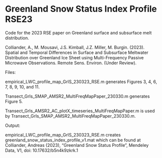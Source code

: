 # Greenland Snow Status Index Profile RSE23
Code for the 2023 RSE paper on Greenland surface and subsurface melt distribution.

Colliander, A., M. Mousavi, J.S. Kimball, J.Z. Miller, M. Burgin. (2023). Spatial and Temporal Differences in Surface and Subsurface Meltwater Distribution over Greenland Ice Sheet using Multi-Frequency Passive Microwave Observations. Remote Sens. Environ. (Under Review).

Files:

empirical_LWC_profile_map_GrIS_230323_RSE.m generates Figures 3, 4, 6, 7, 8, 9, 10, and 11.

Transect_GrIs_SMAP_AMSR2_MultiFreqMapPaper_230330.m generates Figure 5.

Transect_GrIs_AMSR2_AC_plotX_timeseries_MultiFreqMapPaper.m is used by Transect_GrIs_SMAP_AMSR2_MultiFreqMapPaper_230330.m.

Output:

empirical_LWC_profile_map_GrIS_230323_RSE.m creates greenland_snow_status_index_profile_v1.mat which can be found at Colliander, Andreas (2023), “Greenland Snow Status Profile”, Mendeley Data, V1, doi: 10.17632/b5n4k9zkrk.1
